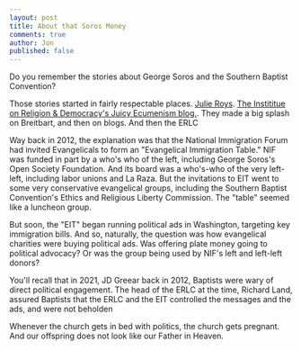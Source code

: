 ```yaml
---
layout: post
title: About that Soros Money
comments: true
author: Jon
published: false
---
```


Do you remember the stories about George Soros and the Southern Baptist Convention?

Those stories started in fairly respectable places.  [Julie Roys](https://julieroys.com/is-evangelical-immigration-table-a-front-group-for-george-soros/). [The Instititue on Religion & Democracy's Juicy Ecumenism blog.](https://juicyecumenism.com/2013/06/05/the-evangelical-immigration-table-exposed-as-another-soros-front/).  They made a big splash on Breitbart, and then on blogs.  And then the ERLC 

Way back in 2012, the explanation was that the National Immigration Forum had invited Evangelicals to form an "Evangelical Immigration Table."  NIF was funded in part by a who's who of the left, including George Soros's Open Society Foundation. And its board was a who's-who of the very left-left, including labor unions and La Raza.  But the invitations to EIT went to some very conservative evangelical groups, including the Southern Baptist Convention's Ethics and Religious Liberty Commission.  The "table" seemed like a luncheon group. 

But soon, the "EIT" began running political ads in Washington, targeting key immigration bills.  And so, naturally, the question was how evangelical charities were buying political ads. Was offering plate money going to political advocacy? Or was the group being used by NIF's left and left-left donors? 

You'll recall that in 2021, JD Greear back in 2012, Baptists were wary of direct political engagement. The head of the ERLC at the time, Richard Land, assured Baptists that the ERLC and the EIT controlled the messages and the ads, and were not beholden 

Whenever the church gets in bed with politics, the church gets pregnant. And our offspring does not look like our Father in Heaven.